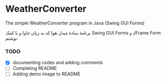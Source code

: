 # WeatherConverter
The simple WeatherConverter program in Java (Swing GUI Forms)

برنامۀ سادۀ مبدل هوا که به زبان جاوا و با کمک Swing GUI Forms و JFrame Form نوشتم.

### TODO 

- [x] documenting codes and adding comments
- [ ] Completing README
- [ ] Adding demo image to README
